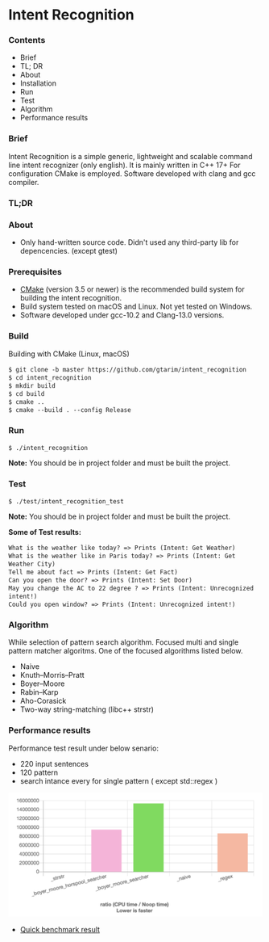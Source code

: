 # Intent Recognition

### Contents
* Brief
* TL; DR
* About
* Installation
* Run
* Test
* Algorithm
* Performance results

### Brief
Intent Recognition is a simple generic, lightweight and scalable command line intent recognizer (only english).
It is mainly written in C++ 17+ For configuration CMake is employed.
Software developed with clang and gcc compiler. 

### TL;DR

### About

- Only hand-written source code. Didn't used any third-party lib for depencencies. (except gtest)

### Prerequisites
- [CMake](https://cmake.org/) (version 3.5 or newer) is the recommended build system for building the intent recognition.
- Build system tested on macOS and Linux. Not yet tested on Windows.
- Software developed under gcc-10.2 and Clang-13.0 versions.

### Build
Building with CMake (Linux, macOS)
```
$ git clone -b master https://github.com/gtarim/intent_recognition
$ cd intent_recognition
$ mkdir build
$ cd build
$ cmake ..
$ cmake --build . --config Release
```
### Run
```
$ ./intent_recognition
```
**Note:** You should be in project folder and must be built the project.
### Test
```
$ ./test/intent_recognition_test
```
**Note:** You should be in project folder and must be built the project.

**Some of Test results:**
```
What is the weather like today? => Prints (Intent: Get Weather)
What is the weather like in Paris today? => Prints (Intent: Get Weather City)
Tell me about fact => Prints (Intent: Get Fact)
Can you open the door? => Prints (Intent: Set Door)
May you change the AC to 22 degree ? => Prints (Intent: Unrecognized intent!)
Could you open window? => Prints (Intent: Unrecognized intent!)
```
### Algorithm
While selection of pattern search algorithm. Focused multi and single pattern matcher algoritms.
One of the focused algorithms listed below.

- Naive
- Knuth–Morris–Pratt
- Boyer–Moore
- Rabin–Karp
- Aho-Corasick
- Two-way string-matching (libc++ strstr)

### Performance results
Performance test result under below senario:
- 220 input sentences
- 120 pattern
- search intance every for single pattern ( except std::regex )


![](/docs/perf_out.png "Performance output")
- [Quick benchmark result](https://quick-bench.com/q/J21M9tvvgdb7VfIQ2Pb78cIQ_0w)

